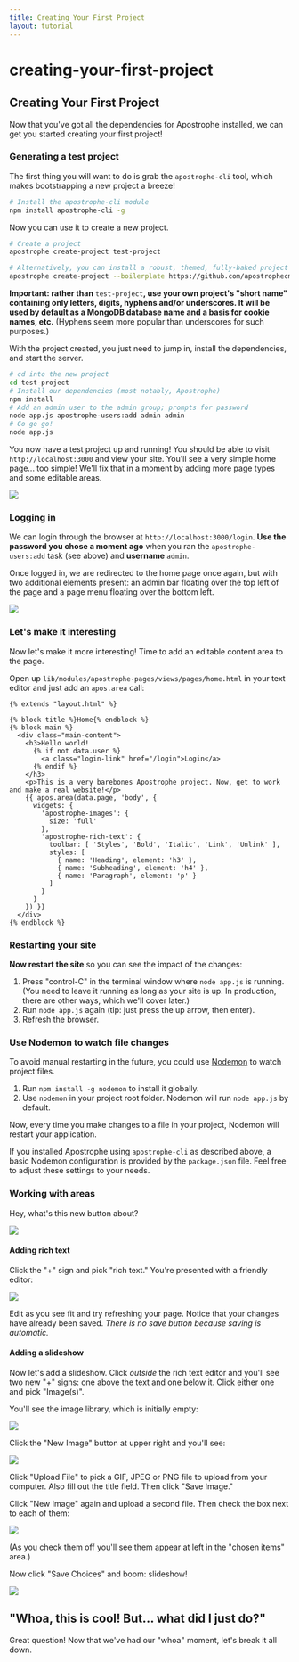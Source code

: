 ```yaml
---
title: Creating Your First Project
layout: tutorial
---
```


# creating-your-first-project

## Creating Your First Project

Now that you've got all the dependencies for Apostrophe installed, we can get you started creating your first project!

### Generating a test project

The first thing you will want to do is grab the `apostrophe-cli` tool, which makes bootstrapping a new project a breeze!

```bash
# Install the apostrophe-cli module
npm install apostrophe-cli -g
```

Now you can use it to create a new project.

```bash
# Create a project
apostrophe create-project test-project

# Alternatively, you can install a robust, themed, fully-baked project with
apostrophe create-project --boilerplate https://github.com/apostrophecms/apostrophe-open-museum test-project
```

**Important: rather than** `test-project`**, use your own project's "short name" containing only letters, digits, hyphens and/or underscores. It will be used by default as a MongoDB database name and a basis for cookie names, etc.** \(Hyphens seem more popular than underscores for such purposes.\)

With the project created, you just need to jump in, install the dependencies, and start the server.

```bash
# cd into the new project
cd test-project
# Install our dependencies (most notably, Apostrophe)
npm install
# Add an admin user to the admin group; prompts for password
node app.js apostrophe-users:add admin admin
# Go go go!
node app.js
```

You now have a test project up and running! You should be able to visit `http://localhost:3000` and view your site. You'll see a very simple home page... too simple! We'll fix that in a moment by adding more page types and some editable areas.

![](https://github.com/apostrophecms/apostrophe-documentation/tree/e71017392b54a258d8d72811456c862139150a96/docs/images/tutorials/developer/boilerplate_loggedout.png)

### Logging in

We can login through the browser at `http://localhost:3000/login`. **Use the password you chose a moment ago** when you ran the `apostrophe-users:add` task \(see above\) and **username** `admin`.

Once logged in, we are redirected to the home page once again, but with two additional elements present: an admin bar floating over the top left of the page and a page menu floating over the bottom left.

![](https://github.com/apostrophecms/apostrophe-documentation/tree/e71017392b54a258d8d72811456c862139150a96/docs/images/tutorials/developer/boilerplate_loggedin.png)

### Let's make it interesting

Now let's make it more interesting! Time to add an editable content area to the page.

Open up `lib/modules/apostrophe-pages/views/pages/home.html` in your text editor and just add an `apos.area` call:

```markup
{% extends "layout.html" %}

{% block title %}Home{% endblock %}
{% block main %}
  <div class="main-content">
    <h3>Hello world!
      {% if not data.user %}
        <a class="login-link" href="/login">Login</a>
      {% endif %}
    </h3>
    <p>This is a very barebones Apostrophe project. Now, get to work and make a real website!</p>
    {{ apos.area(data.page, 'body', {
      widgets: {
        'apostrophe-images': {
          size: 'full'
        },
        'apostrophe-rich-text': {
          toolbar: [ 'Styles', 'Bold', 'Italic', 'Link', 'Unlink' ],
          styles: [
            { name: 'Heading', element: 'h3' },
            { name: 'Subheading', element: 'h4' },
            { name: 'Paragraph', element: 'p' }
          ]
        }
      }
    }) }}
  </div>
{% endblock %}
```

### Restarting your site

**Now restart the site** so you can see the impact of the changes:

1. Press "control-C" in the terminal window where `node app.js` is running. \(You need to leave it running as long as your site is up. In production, there are other ways, which we'll cover later.\)
2. Run `node app.js` again \(tip: just press the up arrow, then enter\).
3. Refresh the browser.

### Use Nodemon to watch file changes

To avoid manual restarting in the future, you could use [Nodemon](https://nodemon.io) to watch project files.

1. Run `npm install -g nodemon` to install it globally.
2. Use `nodemon` in your project root folder. Nodemon will run `node app.js` by default.

Now, every time you make changes to a file in your project, Nodemon will restart your application.

If you installed Apostrophe using `apostrophe-cli` as described above, a basic Nodemon configuration is provided by the `package.json` file. Feel free to adjust these settings to your needs.

### Working with areas

Hey, what's this new button about?

![](https://github.com/apostrophecms/apostrophe-documentation/tree/e71017392b54a258d8d72811456c862139150a96/docs/images/tutorial-plus-button.png)

#### Adding rich text

Click the "+" sign and pick "rich text." You're presented with a friendly editor:

![](https://github.com/apostrophecms/apostrophe-documentation/tree/e71017392b54a258d8d72811456c862139150a96/docs/images/tutorial-rich-text-editor.png)

Edit as you see fit and try refreshing your page. Notice that your changes have already been saved. _There is no save button because saving is automatic._

#### Adding a slideshow

Now let's add a slideshow. Click _outside_ the rich text editor and you'll see two new "+" signs: one above the text and one below it. Click either one and pick "Image\(s\)".

You'll see the image library, which is initially empty:

![](https://github.com/apostrophecms/apostrophe-documentation/tree/e71017392b54a258d8d72811456c862139150a96/docs/images/tutorial-images-library.png)

Click the "New Image" button at upper right and you'll see:

![](https://github.com/apostrophecms/apostrophe-documentation/tree/e71017392b54a258d8d72811456c862139150a96/docs/images/tutorial-new-image.png)

Click "Upload File" to pick a GIF, JPEG or PNG file to upload from your computer. Also fill out the title field. Then click "Save Image."

Click "New Image" again and upload a second file. Then check the box next to each of them:

![](https://github.com/apostrophecms/apostrophe-documentation/tree/e71017392b54a258d8d72811456c862139150a96/docs/images/tutorial-select-images.png)

\(As you check them off you'll see them appear at left in the "chosen items" area.\)

Now click "Save Choices" and boom: slideshow!

![](https://github.com/apostrophecms/apostrophe-documentation/tree/e71017392b54a258d8d72811456c862139150a96/docs/images/tutorial-slideshow.gif)

## "Whoa, this is cool! But... what did I just do?"

Great question! Now that we've had our "whoa" moment, let's break it all down.

